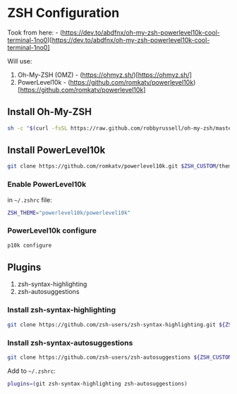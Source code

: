 # ZSH Configuration

Took from here: - (https://dev.to/abdfnx/oh-my-zsh-powerlevel10k-cool-terminal-1no0)[https://dev.to/abdfnx/oh-my-zsh-powerlevel10k-cool-terminal-1no0]

Will use:

1. Oh-My-ZSH (OMZ) - (https://ohmyz.sh/)[https://ohmyz.sh/]
2. PowerLevel10k - (https://github.com/romkatv/powerlevel10k)[https://github.com/romkatv/powerlevel10k]

## Install Oh-My-ZSH

```bash
sh -c "$(curl -fsSL https://raw.github.com/robbyrussell/oh-my-zsh/master/tools/install.sh)"
```

## Install PowerLevel10k

```bash
git clone https://github.com/romkatv/powerlevel10k.git $ZSH_CUSTOM/themes/powerlevel10k
```

### Enable PowerLevel10k

in `~/.zshrc` file:

```bash
ZSH_THEME="powerlevel10k/powerlevel10k"
```

### PowerLevel10k configure

```bash
p10k configure
```

## Plugins

1. zsh-syntax-highlighting
2. zsh-autosuggestions

### Install zsh-syntax-highlighting

```bash
git clone https://github.com/zsh-users/zsh-syntax-highlighting.git ${ZSH_CUSTOM:-~/.oh-my-zsh/custom}/plugins/zsh-syntax-highlighting
```

### Install zsh-syntax-autosuggestions

```bash
git clone https://github.com/zsh-users/zsh-autosuggestions ${ZSH_CUSTOM:-~/.oh-my-zsh/custom}/plugins/zsh-autosuggestions
```

Add to `~/.zshrc`:

```bash
plugins=(git zsh-syntax-highlighting zsh-autosuggestions)
```
